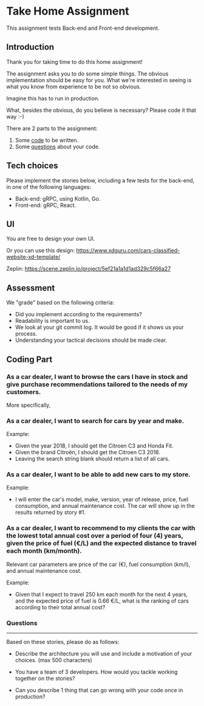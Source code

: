 # Take Home Assignment

This assignment tests Back-end and Front-end development.

## Introduction

Thank you for taking time to do this home assignment!

The assignment asks you to do some simple things. The obvious implementation
should be easy for you. What we're interested in seeing is what you
know from experience to be not so obvious.

Imagine this has to run in production.

What, besides the obvious, do you believe is necessary? Please code it that way :-)

There are 2 parts to the assignment:

1) Some [code](#Coding) to be written.
2) Some [questions](#Questions) about your code.

## Tech choices

Please implement the stories below, including a few tests for the back-end, in one of the following languages:

- Back-end: gRPC, using Kotlin, Go.
- Front-end: gRPC, React.


## UI

You are free to design your own UI.

Or you can use this design: https://www.xdguru.com/cars-classified-website-xd-template/

Zeplin: https://scene.zeplin.io/project/5ef21a1a1d1ad329c5f66a27

## Assessment

We "grade" based on the following criteria:

* Did you implement according to the requirements?
* Readability is important to us.
* We look at your git commit log. It would be good if it shows us your process.
* Understanding your tactical decisions should be made clear.

## Coding Part

### As a car dealer, I want to browse the cars I have in stock and give purchase recommendations tailored to the needs of my customers.

More specifically,

### As a car dealer, I want to search for cars by year and make.

Example:

- Given the year 2018, I should get the Citroen C3 and Honda Fit.
- Given the brand Citroën, I should get the Citroen C3 2018.
- Leaving the search string blank should return a list of all cars.

### As a car dealer, I want to be able to add new cars to my store.

Example:

* I will enter the car's model, make, version, year of release, price, fuel consumption, and annual maintenance cost. The car will show up in the results returned by story #1.

### As a car dealer, I want to recommend to my clients the car with the lowest total annual cost over a period of four (4) years, given the price of fuel (€/L) and the expected distance to travel each month (km/month).

Relevant car parameters are price of the car (€), fuel consumption (km/l), and annual maintenance cost.

Example:

- Given that I expect to travel 250 km each month for the next 4 years, and the expected
  price of fuel is 0.66 €/L, what is the ranking of cars according to their total annual cost?

### Questions
---

Based on these stories, please do as follows:

* Describe the architecture you will use and include a motivation of your choices. (max 500 characters)

* You have a team of 3 developers. How would you tackle working together on the stories?

* Can you describe 1 thing that can go wrong with your code once in production?
